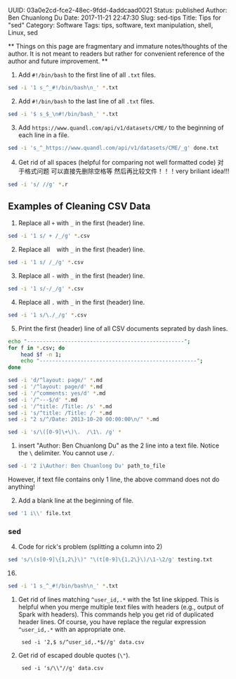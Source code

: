 UUID: 03a0e2cd-fce2-48ec-9fdd-4addcaad0021
Status: published
Author: Ben Chuanlong Du
Date: 2017-11-21 22:47:30
Slug: sed-tips
Title: Tips for "sed"
Category: Software
Tags: tips, software, text manipulation, shell, Linux, sed

**
Things on this page are fragmentary and immature notes/thoughts of the author. 
It is not meant to readers but rather for convenient reference of the author and future improvement.
**
 
1. Add `#!/bin/bash` to the first line of all `.txt` files.  
```bash
sed -i '1 s_^_#!/bin/bash\n_' *.txt
```

2. Add `#!/bin/bash` to the last line of all `.txt` files.  
```bash
sed -i '$ s_$_\n#!/bin/bash_' *.txt
```

3. Add `https://www.quandl.com/api/v1/datasets/CME/` to the beginning of each line in a file.
```bash
sed -i 's_^_https://www.quandl.com/api/v1/datasets/CME/_g' done.txt 
```

4. Get rid of all spaces (helpful for comparing not well formatted code)
对于格式问题 可以直接先删除空格等 然后再比较文件！！！very briliant idea!!! 
```bash
sed -i 's/ //g' *.r
```

## Examples of Cleaning CSV Data

1. Replace all ` + ` with `_` in the first (header) line.
```bash
sed -i '1 s/ + /_/g' *.csv
```
2. Replace all ` ` with `_` in the first (header) line.
```bash
sed -i '1 s/ /_/g' *.csv
```
3. Replace all `-` with `_` in the first (header) line.
```bash
sed -i '1 s/-/_/g' *.csv
```
4. Replace all `.` with `_` in the first (header) line.
```bash
sed -i '1 s/\./_/g' *.csv
```
5. Print the first (header) line of all CSV documents seprated by dash lines.

```bash
echo "--------------------------------------------------";
for f in *.csv; do
    head $f -n 1;
    echo "--------------------------------------------------";
done
```


```bash
sed -i 'd/^layout: page/' *.md
sed -i '/^layout: page/d' *.md
sed -i '/^comments: yes/d' *.md
sed -i '/^---$/d' *.md
sed -i '/^title: /Title: /s' *.md
sed -i 's/^title: /Title: /' *.md
sed -i "2 s/^/Date: 2013-10-20 00:00:00\n/" *.md

sed -i 's/\([0-9]\+\)\.  /\1\. /g' *
```

1. insert "Author: Ben Chuanlong Du" as the 2 line into a text file. 
Notice the `\` delimiter. You cannot use `/`.
```bash
sed -i '2 i\Author: Ben Chuanlong Du' path_to_file
```
However, 
if text file contains only 1 line, 
the above command does not do anything!

2. Add a blank line at the beginning of file.
```bash
sed '1 i\\' file.txt
```

### sed

4. Code for rick's problem (splitting a column into 2)
```bash
sed 's/\(s[0-9]\{1,2\}\)" "\(t[0-9]\{1,2\}\)/\1-\2/g' testing.txt
```
16. 
```bash
sed -i '1 s_^_#!/bin/bash\n_' *.txt
```

1. Get rid of lines matching `^user_id,.*` with the 1st line skipped.
    This is helpful when you merge multiple text files with headers 
    (e.g., output of Spark with headers).
    This commands help you get rid of duplicated header lines. 
    Of course, 
    you have replace the regular expression `^user_id,.*` with an appropriate one.

        sed -i '2,$ s/^user_id,.*$//g' data.csv 

2. Get rid of escaped double quotes (`\"`).

        sed -i 's/\\"//g' data.csv
